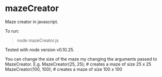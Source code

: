 mazeCreator
===========

Maze creator in javascript.

To run:
  > node mazeCreator.js

Tested with node version v0.10.25.

You can change the size of the maze my changing the arguments passed to
MazeCreator.  E.g.
  MazeCreator(25, 25); # creates a maze of size 25 x 25
  MazeCreator(100, 100); # creates a maze of size 100 x 100


